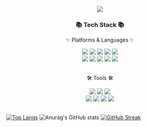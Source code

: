 <div align=center>
  <img src="https://capsule-render.vercel.app/api?type=waving&color=auto&height=200&section=header&text=Byungjoo%20Github!&fontSize-90" />
</div>
<div align=center>
  <h3>📚 Tech Stack 📚</h3>
	<p>✨ Platforms & Languages ✨</p>
</div>
<div align="center">
  <img src="https://img.shields.io/badge/Java-ED8B00?style=for-the-badge&logo=openjdk&logoColor=white" />
  <img src="https://img.shields.io/badge/Spring-6DB33F?style=for-the-badge&logo=spring&logoColor=white" />
  <img src="https://img.shields.io/badge/HTML5-E34F26?style=for-the-badge&logo=html5&logoColor=white" />
  <img src="https://img.shields.io/badge/CSS3-1572B6?style=for-the-badge&logo=css3&logoColor=white" />
  <img src="https://img.shields.io/badge/Mybatis-000000?style=for-the-badge&logo=Fluentd&logoColor=white" />
  <br>
  <img src="https://img.shields.io/badge/Oracle%20SQL-F80000?style=for-the-badge&logo=Oracle&logoColor=white" />
  <img src="https://img.shields.io/badge/JavaScript-F7DF1E?style=for-the-badge&logo=JavaScript&logoColor=white" />
  <img src="https://img.shields.io/badge/React-20232A?style=for-the-badge&logo=react&logoColor=61DAFB" />
  <img src="https://img.shields.io/badge/Bootstrap-563D7C?style=for-the-badge&logo=bootstrap&logoColor=white" />
  <img src="https://img.shields.io/badge/jQuery-0769AD?style=for-the-badge&logo=jquery&logoColor=white" />
  <br>
</div>	
<br>
<div align=center>
	<p>🛠 Tools 🛠</p>
</div>
<div align=center>
	<img src="https://img.shields.io/badge/Visual_Studio_Code-0078D4?style=for-the-badge&logo=visual%20studio%20code&logoColor=white" />
	<img src="https://img.shields.io/badge/Eclipse-2C2255?style=for-the-badge&logo=eclipse&logoColor=white" />
	<img src="https://img.shields.io/badge/IntelliJ_IDEA-000000.svg?style=for-the-badge&logo=intellij-idea&logoColor=white" />
	<br>
	<img src="https://img.shields.io/badge/Windows-0078D6?style=for-the-badge&logo=windows&logoColor=white" />
	<img src="https://img.shields.io/badge/Tomcat-F8DC75?style=for-the-badge&logo=ApacheTomcat&logoColor=white" />
  	<img src="https://img.shields.io/badge/GitHub-100000?style=for-the-badge&logo=github&logoColor=white" />
  	<img src="https://img.shields.io/badge/Notion-%23000000.svg?style=for-the-badge&logo=notion&logoColor=white" />
</div>
<br>
  
[![Top Langs](https://github-readme-stats.vercel.app/api/top-langs/?username=sbj07)](https://github.com/anuraghazra/github-readme-stats)
![Anurag's GitHub stats](https://github-readme-stats.vercel.app/api?username=sbj07&hide=contribs,prs&show_icons=true&theme=테마)
[![GitHub Streak](https://streak-stats.demolab.com?user=sbj07)](https://git.io/streak-stats)


